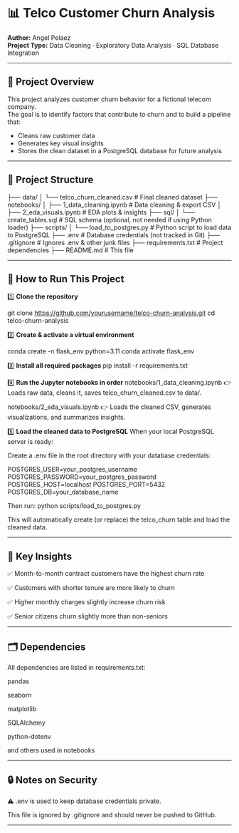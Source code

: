 
# 📊 Telco Customer Churn Analysis

**Author:** Angel Pelaez  
**Project Type:** Data Cleaning · Exploratory Data Analysis · SQL Database Integration

---

## 📌 Project Overview

This project analyzes customer churn behavior for a fictional telecom company.  
The goal is to identify factors that contribute to churn and to build a pipeline that:
- Cleans raw customer data
- Generates key visual insights
- Stores the clean dataset in a PostgreSQL database for future analysis

---

## 📁 Project Structure

├── data/
│ └── telco_churn_cleaned.csv # Final cleaned dataset
├── notebooks/
│ ├── 1_data_cleaning.ipynb # Data cleaning & export CSV
│ ├── 2_eda_visuals.ipynb # EDA plots & insights
├── sql/
│ └── create_tables.sql # SQL schema (optional, not needed if using Python loader)
├── scripts/
│ └── load_to_postgres.py # Python script to load data to PostgreSQL
├── .env # Database credentials (not tracked in Git)
├── .gitignore # Ignores .env & other junk files
├── requirements.txt # Project dependencies
├── README.md # This file


---

## 🚀 How to Run This Project

1️⃣ **Clone the repository**

git clone https://github.com/yourusername/telco-churn-analysis.git
cd telco-churn-analysis


2️⃣ **Create & activate a virtual environment**


conda create -n flask_env python=3.11
conda activate flask_env


3️⃣ **Install all required packages**
pip install -r requirements.txt


4️⃣ **Run the Jupyter notebooks in order**
notebooks/1_data_cleaning.ipynb
👉 Loads raw data, cleans it, saves telco_churn_cleaned.csv to data/.

notebooks/2_eda_visuals.ipynb
👉 Loads the cleaned CSV, generates visualizations, and summarizes insights.


5️⃣ **Load the cleaned data to PostgreSQL**
When your local PostgreSQL server is ready:

Create a .env file in the root directory with your database credentials:

POSTGRES_USER=your_postgres_username
POSTGRES_PASSWORD=your_postgres_password
POSTGRES_HOST=localhost
POSTGRES_PORT=5432
POSTGRES_DB=your_database_name

Then run:
python scripts/load_to_postgres.py

This will automatically create (or replace) the telco_churn table and load the cleaned data.

---
## 🔑 Key Insights

✅ Month-to-month contract customers have the highest churn rate

✅ Customers with shorter tenure are more likely to churn

✅ Higher monthly charges slightly increase churn risk

✅ Senior citizens churn slightly more than non-seniors

---

## 🗂️ Dependencies

All dependencies are listed in requirements.txt:

pandas

seaborn

matplotlib

SQLAlchemy

python-dotenv

and others used in notebooks

---

## 🔒 Notes on Security

⚠️ .env is used to keep database credentials private.

This file is ignored by .gitignore and should never be pushed to GitHub.

---

